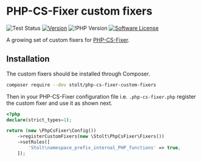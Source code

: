 # PHP-CS-Fixer custom fixers

![Test Status](https://github.com/raphaelstolt/php-cs-fixer-custom-fixers/workflows/test/badge.svg)
[![Version](http://img.shields.io/packagist/v/stolt/php-cs-fixer-custom-fixers.svg?style=flat)](https://packagist.org/packages/stolt/lean-package-validator)
![!PHP Version](https://img.shields.io/badge/php-8.0+-ff69b4.svg)
[![Software License](https://img.shields.io/badge/license-MIT-purple.svg?style=flat)](LICENSE.md)

A growing set of custom fixers for [PHP-CS-Fixer](https://cs.symfony.com/).

## Installation

The custom fixers should be installed through Composer.

```sh
composer require --dev stolt/php-cs-fixer-custom-fixers
```

Then in your PHP-CS-Fixer configuration file i.e. `.php-cs-fixer.php` register the custom 
fixer and use it as shown next.

```php
<?php
declare(strict_types=1);

return (new \PhpCsFixer\Config())
    ->registerCustomFixers(new \Stolt\PhpCsFixer\Fixers())
    ->setRules([
        'Stolt\namespace_prefix_internal_PHP_functions' => true,
    ]);
```
